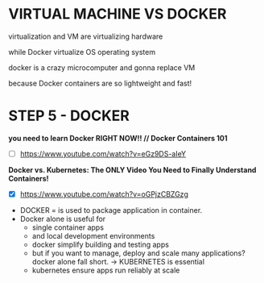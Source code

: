 # VIRTUAL MACHINE VS DOCKER

virtualization and VM are virtualizing hardware 

while Docker virtualize OS operating system

docker is a crazy microcomputer and gonna replace VM 

because Docker containers are so lightweight and fast!

# STEP 5 - DOCKER

**you need to learn Docker RIGHT NOW!! // Docker Containers 101**

- [ ]  https://www.youtube.com/watch?v=eGz9DS-aIeY

**Docker vs. Kubernetes: The ONLY Video You Need to Finally Understand Containers!**

- [x]  https://www.youtube.com/watch?v=oGPjzCBZGzg
- DOCKER = is used to package application in container.
- Docker alone is useful for
    - single container apps
    - and local development environments
    - docker simplify building and testing apps
    - but if you want to manage, deploy and scale many applications? docker alone fall short. → KUBERNETES is essential
    - kubernetes ensure apps run reliably at scale